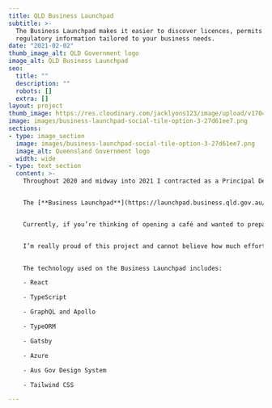 ```yaml
---
title: QLD Business Launchpad
subtitle: >-
  The Business Launchpad makes it easier to discover licences, permits and
  regulatory information tailored to your business needs.
date: "2021-02-02"
thumb_image_alt: QLD Government logo
image_alt: QLD Business Launchpad
seo:
  title: ""
  description: ""
  robots: []
  extra: []
layout: project
thumb_image: https://res.cloudinary.com/jacklyons123/image/upload/v1704532624/Opengraph-default-thumbnail.png
image: images/business-launchpad-social-tile-option-3-27d61ee7.png
sections:
- type: image_section
  image: images/business-launchpad-social-tile-option-3-27d61ee7.png
  image_alt: Queensland Government logo
  width: wide
- type: text_section
  content: >-
    Throughout 2020 and midway into 2021 I contracted as a Principal Developer for Pipefish on behalf of the Queensland Government. There I worked with the team to develop a tool called the Business Launchpad.


    The [**Business Launchpad**](https://launchpad.business.qld.gov.au/) is an interactive tool to help business owners find relevant legislative information relating to their business needs and requirements. Imagine you’re a cafe owner and you want to throw a live music event and serve liquor. By using the Business Launchpad you simply log in with your online myGov business account and step-through the interactive questionnaire. The user can navigate to a “dashboard”  where they will find a detailed list of all the legislative documents they will need.


    Currently, if you’re thinking of opening a café and wanted to prepare fresh food on-site, sell alcohol with meals, provide background music and alfresco dining, and have a new sign on the footpath, you’ll need licences from multiple agencies across all 3 levels of government. Keeping track of everything you need can be time-consuming. That’s where the Business Launchpad really shines.


    I’m really proud of this project and cannot believe how much effort was required to bring it to life. I am grateful for the opportunity and proud of the teamwork involved. We were able to deliver the project successfully, on time and under budget.
    

    The technology used on the Business Launchpad includes:

    - React

    - TypeScript

    - GraphQL and Apollo

    - TypeORM

    - Gatsby

    - Azure

    - Aus Gov Design System

    - Tailwind CSS

---
```

